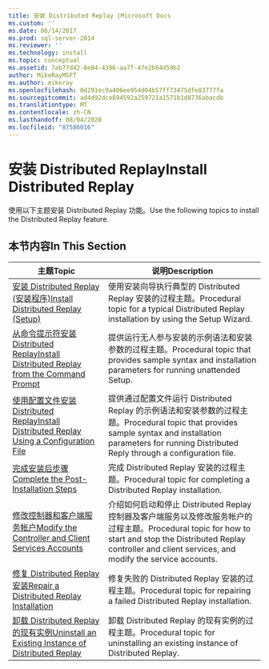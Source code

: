 ```yaml
---
title: 安装 Distributed Replay |Microsoft Docs
ms.custom: ''
ms.date: 06/14/2017
ms.prod: sql-server-2014
ms.reviewer: ''
ms.technology: install
ms.topic: conceptual
ms.assetid: 7ab77d42-8e84-4396-aa7f-47e2b84d59b2
author: MikeRayMSFT
ms.author: mikeray
ms.openlocfilehash: 0d291ec9a406ee954d04b57ff73475dfe83777fa
ms.sourcegitcommit: ad4d92dce894592a259721a1571b1d8736abacdb
ms.translationtype: MT
ms.contentlocale: zh-CN
ms.lasthandoff: 08/04/2020
ms.locfileid: "87586016"
---
```

# <a name="install-distributed-replay"></a><span data-ttu-id="a4311-102">安装 Distributed Replay</span><span class="sxs-lookup"><span data-stu-id="a4311-102">Install Distributed Replay</span></span>
  <span data-ttu-id="a4311-103">使用以下主题安装 Distributed Replay 功能。</span><span class="sxs-lookup"><span data-stu-id="a4311-103">Use the following topics to install the Distributed Replay feature.</span></span>  
  
## <a name="in-this-section"></a><span data-ttu-id="a4311-104">本节内容</span><span class="sxs-lookup"><span data-stu-id="a4311-104">In This Section</span></span>  
  
|<span data-ttu-id="a4311-105">主题</span><span class="sxs-lookup"><span data-stu-id="a4311-105">Topic</span></span>|<span data-ttu-id="a4311-106">说明</span><span class="sxs-lookup"><span data-stu-id="a4311-106">Description</span></span>|  
|-----------|-----------------|  
|[<span data-ttu-id="a4311-107">安装 Distributed Replay &#40;安装程序&#41;</span><span class="sxs-lookup"><span data-stu-id="a4311-107">Install Distributed Replay &#40;Setup&#41;</span></span>](../../sql-server/install/install-distributed-replay-setup.md)|<span data-ttu-id="a4311-108">使用安装向导执行典型的 Distributed Replay 安装的过程主题。</span><span class="sxs-lookup"><span data-stu-id="a4311-108">Procedural topic for a typical Distributed Replay installation by using the Setup Wizard.</span></span>|  
|[<span data-ttu-id="a4311-109">从命令提示符安装 Distributed Replay</span><span class="sxs-lookup"><span data-stu-id="a4311-109">Install Distributed Replay from the Command Prompt</span></span>](install-distributed-replay-overview.md)|<span data-ttu-id="a4311-110">提供运行无人参与安装的示例语法和安装参数的过程主题。</span><span class="sxs-lookup"><span data-stu-id="a4311-110">Procedural topic that provides sample syntax and installation parameters for running unattended Setup.</span></span>|  
|[<span data-ttu-id="a4311-111">使用配置文件安装 Distributed Replay</span><span class="sxs-lookup"><span data-stu-id="a4311-111">Install Distributed Replay Using a Configuration File</span></span>](../../sql-server/install/install-distributed-replay-using-a-configuration-file.md)|<span data-ttu-id="a4311-112">提供通过配置文件运行 Distributed Replay 的示例语法和安装参数的过程主题。</span><span class="sxs-lookup"><span data-stu-id="a4311-112">Procedural topic that provides sample syntax and installation parameters for running Distributed Reply through a configuration file.</span></span>|  
|[<span data-ttu-id="a4311-113">完成安装后步骤</span><span class="sxs-lookup"><span data-stu-id="a4311-113">Complete the Post-Installation Steps</span></span>](complete-the-post-installation-steps.md)|<span data-ttu-id="a4311-114">完成 Distributed Replay 安装的过程主题。</span><span class="sxs-lookup"><span data-stu-id="a4311-114">Procedural topic for completing a Distributed Replay installation.</span></span>|  
|[<span data-ttu-id="a4311-115">修改控制器和客户端服务帐户</span><span class="sxs-lookup"><span data-stu-id="a4311-115">Modify the Controller and Client Services Accounts</span></span>](modify-the-controller-and-client-services-accounts.md)|<span data-ttu-id="a4311-116">介绍如何启动和停止 Distributed Replay 控制器及客户端服务以及修改服务帐户的过程主题。</span><span class="sxs-lookup"><span data-stu-id="a4311-116">Procedural topic for how to start and stop the Distributed Replay controller and client services, and modify the service accounts.</span></span>|  
|[<span data-ttu-id="a4311-117">修复 Distributed Replay 安装</span><span class="sxs-lookup"><span data-stu-id="a4311-117">Repair a Distributed Replay Installation</span></span>](../../sql-server/install/repair-a-distributed-replay-installation.md)|<span data-ttu-id="a4311-118">修复失败的 Distributed Replay 安装的过程主题。</span><span class="sxs-lookup"><span data-stu-id="a4311-118">Procedural topic for repairing a failed Distributed Replay installation.</span></span>|  
|[<span data-ttu-id="a4311-119">卸载 Distributed Replay 的现有实例</span><span class="sxs-lookup"><span data-stu-id="a4311-119">Uninstall an Existing Instance of Distributed Replay</span></span>](../../sql-server/install/uninstall-an-existing-instance-of-distributed-replay.md)|<span data-ttu-id="a4311-120">卸载 Distributed Replay 的现有实例的过程主题。</span><span class="sxs-lookup"><span data-stu-id="a4311-120">Procedural topic for uninstalling an existing instance of Distributed Replay.</span></span>|  
  
  

